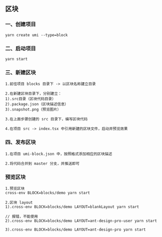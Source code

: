 ## 区块
### 一、创建项目
```
yarn create umi --type=block
```

### 二、启动项目
```
yarn start
```

### 三、新建区块
```
1.前往项目 blocks 目录下 -> 以区块名称建立目录

2.在新建区块目录下，分别建立：
1).src目录（区块代码目录）
2).package.json（区块描述信息）
3).snapshot.png（预览图片）

3.在上面步骤创建的 src 目录下，编写区块代码

4.在项目 src -> index.tsx 中引用新建的区块文件，启动并预览效果
```

### 四、发布区块
```
1.在项目 umi-block.json 中，按照格式添加相应的区块描述

2.将代码合并到 master 分支，并推送即可
```

### 预览区块
```
1.预览区块
cross-env BLOCK=blocks/demo yarn start

2.区块 layout
1).cross-env BLOCK=blocks/demo LAYOUT=blankLayout yarn start

// 报错，不能使用
2).cross-env BLOCK=blocks/demo LAYOUT=ant-design-pro-user yarn start

3).cross-env BLOCK=blocks/demo LAYOUT=ant-design-pro yarn start
```


